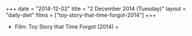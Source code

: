 +++
date = "2014-12-02"
title = "2 December 2014 (Tuesday)"
layout = "daily-diet"
films = ["toy-story-that-time-forgot-2014"]
+++


* Film: Toy Story that Time Forgot (2014) +
